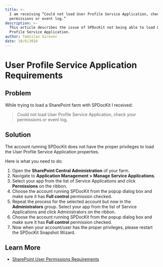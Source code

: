 ```yaml
---
title: >-
  I am receiving “Could not load User Profile Service Application, check your
  permissions or event log.”
description: >-
  This article describes the issue of SPDocKit not being able to load User
  Profile Service Application.
author: Tomislav Sirovec
date: 18/6/2018
---
```


# User Profile Service Application Requirements

## Problem

While trying to load a SharePoint farm with SPDocKit I received:

> Could not load User Profile Service Application, check your permissions or event log.

## Solution

The account running SPDocKit does not have the proper privileges to load the User Profile Service Application properties.

Here is what you need to do: 

1. Open the **SharePoint Central Administration** of your farm. 
2. Navigate to **Application Management &gt; Manage Service Applications**. 
3. Select your app from the list of Service Applications and click **Permissions** on the ribbon. 
4. Choose the account running SPDocKit from the popup dialog box and make sure it has **Full control** permission checked. 
5. Repeat the process for the selected account but now in the **Administrators** group. Select your app from the list of Service Applications and click Administrators on the ribbon. 
6. Choose the account running SPDocKit from the popup dialog box and make sure it has **Full control** permission checked. 
7. Now when your account/user has the proper privileges, please restart the SPDocKit Snapshot Wizard.

## Learn More

* [SharePoint User Permissions Requirements](user-permission-requirements.md)

